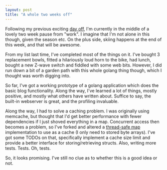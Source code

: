 ```yaml
---
layout: post
title: "A whole two weeks off"
---
```

Following my previous exciting [day off](/2014/11/28/a-day-off/), I'm currently in the middle of a lovely two week pause from "work". I imagine that I'm not alone in this though, given the season etc. On the plus side, skiing happens at the end of this week, and that will be awesome.

From my list last time, I've completed most of the things on it. I've bought 3 replacement bowls, fitted a hilariously loud horn to the bike, had lunch, bought a new Z-wave switch and fiddled with some web bits. However, I did run down a bit of a garden path with this whole golang thing though, which I thought was worth digging into.

So far, I've got a working prototype of a golang application which does the basic blog functionality. Along the way, I've learned a lot of things, mostly positive, and mostly what others have written about. Suffice to say, the built-in webserver is great, and the profiling invaluable.

Along the way, I had to solve a caching problem. I was originally using memcache, but thought that I'd get better performance with fewer dependencies if I just shoved everything in a map. Concurrent access then becomes a problem, so I've forked and altered a [thread-safe map](https://github.com/growse/concurrent-map) implementation to use as a cache (I only need to stored byte arrays). I've got some TODOs on that, specifically implement a cache size limit and provide a better interface for storing/retrieving structs. Also, writing more tests. Tests. Oh, tests.

So, it looks promising. I've still no clue as to whether this is a good idea or not.